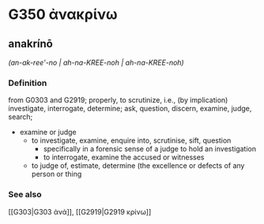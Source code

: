 # G350 ἀνακρίνω

## anakrínō

_(an-ak-ree'-no | ah-na-KREE-noh | ah-na-KREE-noh)_

### Definition

from G0303 and G2919; properly, to scrutinize, i.e., (by implication) investigate, interrogate, determine; ask, question, discern, examine, judge, search; 

- examine or judge
  - to investigate, examine, enquire into, scrutinise, sift, question
    - specifically in a forensic sense of a judge to hold an investigation
    - to interrogate, examine the accused or witnesses
  - to judge of, estimate, determine (the excellence or defects of any person or thing

### See also

[[G303|G303 ἀνά]], [[G2919|G2919 κρίνω]]

